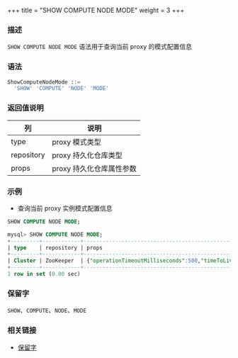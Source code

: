 +++
title = "SHOW COMPUTE NODE MODE"
weight = 3
+++

### 描述

`SHOW COMPUTE NODE MODE` 语法用于查询当前 proxy 的模式配置信息

### 语法

```sql
ShowComputeNodeMode ::=
  'SHOW' 'COMPUTE' 'NODE' 'MODE'
```

### 返回值说明

| 列           | 说明                     |
|--------------|-------------------------|
| type         | proxy 模式类型           |
| repository   | proxy 持久化仓库类型      |
| props        | proxy 持久化仓库属性参数  |

### 示例

- 查询当前 proxy 实例模式配置信息

```sql
SHOW COMPUTE NODE MODE;
```

```sql
mysql> SHOW COMPUTE NODE MODE;
+---------+------------+------------------------------------------------------------------------------------------------------------------------------------------------------------------------+
| type    | repository | props                                                                                                                                                                  |
+---------+------------+------------------------------------------------------------------------------------------------------------------------------------------------------------------------+
| Cluster | ZooKeeper  | {"operationTimeoutMilliseconds":500,"timeToLiveSeconds":60,"maxRetries":3,"namespace":"governance_ds","server-lists":"localhost:2181","retryIntervalMilliseconds":500} |
+---------+------------+------------------------------------------------------------------------------------------------------------------------------------------------------------------------+
1 row in set (0.00 sec)
```

### 保留字

`SHOW`、`COMPUTE`、`NODE`、`MODE`

### 相关链接

- [保留字](/cn/reference/distsql/syntax/reserved-word/)